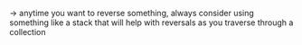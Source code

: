 -> anytime you want to reverse something, always consider using something like a stack that will help with reversals as you traverse through a collection